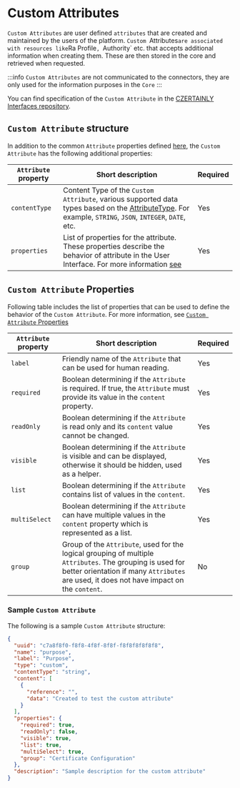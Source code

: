 # Custom Attributes

`Custom Attributes` are user defined `attributes` that are created and maintained by the users of the platform. `Custom `Attributes` are associated with resources like `Ra Profile`, `Authority` etc. that accepts additional information when creating them. These are then stored in the core and retrieved when requested.

:::info
`Custom Attributes` are not communicated to the connectors, they are only used for the information purposes in the `Core`
:::


You can find specification of the `Custom Attribute` in the [CZERTAINLY Interfaces repository](https://github.com/3KeyCompany/CZERTAINLY-Interfaces/blob/develop/src/main/java/com/czertainly/api/model/common/attribute/v2/CustomAttribute.java).

## `Custom Attribute` structure

In addition to the common `Attribute` properties defined [here](overview#attributedefinition), the `Custom Attribute` has the following additional properties:

| `Attribute` property | Short description                                                                                                                                                                                                                                                                                                       | Required                                      |
| -------------------- | ----------------------------------------------------------------------------------------------------------------------------------------------------------------------------------------------------------------------------------------------------------------------------------------------------------------------- | --------------------------------------------- |
| `contentType`        | Content Type of the `Custom Attribute`, various supported data types based on the [AttributeType](https://github.com/3KeyCompany/CZERTAINLY-Interfaces/blob/develop/src/main/java/com/czertainly/api/model/common/attribute/v2/content/AttributeContentType.java). For example, `STRING`, `JSON`, `INTEGER`, `DATE`, etc. | <span class="badge badge--success">Yes</span> |
| `properties`         | List of properties for the attribute. These properties describe the behavior of attribute in the User Interface. For more information [see](#custom-attribute-properties)                                                                                                                                                 | <span class="badge badge--success">Yes</span> |

## `Custom Attribute` Properties

Following table includes the list of properties that can be used to define the behavior of the `Custom Attribute`. For more information, see [`Custom Attribute` Properties](https://github.com/3KeyCompany/CZERTAINLY-Interfaces/blob/develop/src/main/java/com/czertainly/api/model/common/attribute/v2/properties/CustomAttributeProperties.java)

| `Attribute` property | Short description                                                                                                                                                                                      | Required                                      |
| -------------------- | ------------------------------------------------------------------------------------------------------------------------------------------------------------------------------------------------------ | --------------------------------------------- |
| `label`              | Friendly name of the `Attribute` that can be used for human reading.                                                                                                                                   | <span class="badge badge--success">Yes</span> |
| `required`           | Boolean determining if the `Attribute` is required. If true, the `Attribute` must provide its value in the `content` property.                                                                         | <span class="badge badge--success">Yes</span> |
| `readOnly`           | Boolean determining if the `Attribute` is read only and its `content` value cannot be changed.                                                                                                         | <span class="badge badge--success">Yes</span> |
| `visible`            | Boolean determining if the `Attribute` is visible and can be displayed, otherwise it should be hidden, used as a helper.                                                                               | <span class="badge badge--success">Yes</span> |
| `list`               | Boolean determining if the `Attribute` contains list of values in the `content`.                                                                                                                       | <span class="badge badge--success">Yes</span> |
| `multiSelect`        | Boolean determining if the `Attribute` can have multiple values in the `content` property which is represented as a list.                                                                              | <span class="badge badge--success">Yes</span> |
| `group`              | Group of the `Attribute`, used for the logical grouping of multiple `Attributes`. The grouping is used for better orientation if many `Attributes` are used, it does not have impact on the `content`. | <span class="badge badge--danger">No</span>   |

### Sample `Custom Attribute`

The following is a sample `Custom Attribute` structure:

```json
{
  "uuid": "c7a8f8f0-f8f8-4f8f-8f8f-f8f8f8f8f8f8",
  "name": "purpose",
  "label": "Purpose",
  "type": "custom",
  "contentType": "string",
  "content": [
    {
      "reference": "",
      "data": "Created to test the custom attribute"
    }
  ],
  "properties": {
    "required": true,
    "readOnly": false,
    "visible": true,
    "list": true,
    "multiSelect": true,
    "group": "Certificate Configuration"
  },
  "description": "Sample description for the custom attribute"
}
```